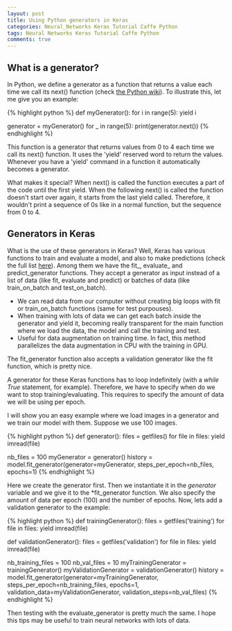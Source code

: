 ```yaml
---
layout: post
title: Using Python generators in Keras
categories: Neural_Networks Keras Tutorial Caffe Python
tags: Neural Networks Keras Tutorial Caffe Python
comments: true
---
```


## What is a generator?

In Python, we define a generator as a function that returns a value each time we call its next() function (check [the Python wiki](https://wiki.python.org/moin/Generators)). To illustrate this, let me give you an example:

{% highlight python %}
def myGenerator():
	for i in range(5):
		yield i

generator = myGenerator()
for _ in range(5):
	print(generator.next())
{% endhighlight %}

This function is a generator that returns values from 0 to 4 each time we call its next() function. It uses the 'yield' reserved word to return the values. Whenever you have a 'yield' command in a function it automatically becomes a generator.

What makes it special? When next() is called the function executes a part of the code until the first yield. When the following next() is called the function doesn't start over again, it starts from the last yield called. Therefore, it wouldn't print a sequence of 0s like in a normal function, but the sequence from 0 to 4.

## Generators in Keras

What is the use of these generators in Keras? Well, Keras has various functions to train and evaluate a model, and also to make predictions (check the full list [here](https://keras.io/models/model/)). Among them we have the fit_, evaluate_ and predict_generator functions. They accept a generator as input instead of a list of data (like fit, evaluate and predict) or batches of data (like train_on_batch and test_on_batch). 

* We can read data from our computer without creating big loops with fit or train_on_batch functions (same for test purpouses).
* When training with lots of data we can get each batch inside the generator and yield it, becoming really transparent for the main function where we load the data, the model and call the training and test.
* Useful for data augmentation on training time. In fact, this method parallelizes the data augmentation in CPU with the training in GPU.

The fit_generator function also accepts a validation generator like the fit function, which is pretty nice.

A generator for these Keras functions has to loop indefinitely (with a *while True* statement, for example). Therefore, we have to specify when do we want to stop training/evaluating. This requires to specify the amount of data we will be using per epoch.

I will show you an easy example where we load images in a generator and we train our model with them. Suppose we use 100 images.

{% highlight python %}
def generator():
	files = getfiles()
	for file in files:
		yield imread(file)

nb_files = 100
myGenerator = generator()
history = model.fit_generator(generator=myGenerator, steps_per_epoch=nb_files, epochs=1)
{% endhighlight %}

Here we create the generator first. Then we instantiate it in the *generator* variable and we give it to the *fit_generator function. We also specify the amount of data per epoch (100) and the number of epochs. Now, lets add a validation generator to the example:

{% highlight python %}
def trainingGenerator():
	files = getfiles('training')
	for file in files:
		yield imread(file)

def validationGenerator():
	files = getfiles('validation')
	for file in files:
		yield imread(file)

nb_training_files = 100
nb_val_files = 10
myTrainingGenerator = trainingGenerator()
myValidationGenerator = validationGenerator()
history = model.fit_generator(generator=myTrainingGenerator, steps_per_epoch=nb_training_files, epochs=1, validation_data=myValidationGenerator, validation_steps=nb_val_files)
{% endhighlight %}

Then testing with the evaluate_generator is pretty much the same. I hope this tips may be useful to train neural networks with lots of data.
